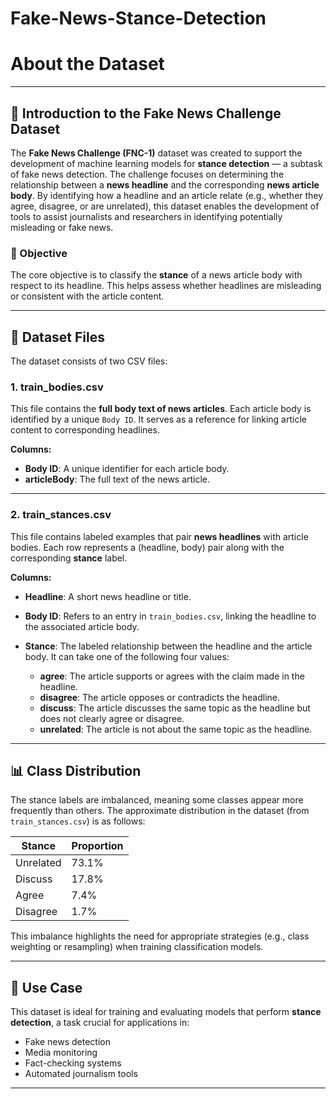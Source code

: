 # Fake-News-Stance-Detection
# **About the Dataset**
---

## 📘 Introduction to the Fake News Challenge Dataset

The **Fake News Challenge (FNC-1)** dataset was created to support the development of machine learning models for **stance detection** — a subtask of fake news detection. The challenge focuses on determining the relationship between a **news headline** and the corresponding **news article body**. By identifying how a headline and an article relate (e.g., whether they agree, disagree, or are unrelated), this dataset enables the development of tools to assist journalists and researchers in identifying potentially misleading or fake news.

### 🎯 Objective

The core objective is to classify the **stance** of a news article body with respect to its headline. This helps assess whether headlines are misleading or consistent with the article content.

---

## 📁 Dataset Files

The dataset consists of two CSV files:

### 1. **train\_bodies.csv**

This file contains the **full body text of news articles**. Each article body is identified by a unique `Body ID`. It serves as a reference for linking article content to corresponding headlines.

**Columns:**

* **Body ID**: A unique identifier for each article body.
* **articleBody**: The full text of the news article.

---

### 2. **train\_stances.csv**

This file contains labeled examples that pair **news headlines** with article bodies. Each row represents a (headline, body) pair along with the corresponding **stance** label.

**Columns:**

* **Headline**: A short news headline or title.
* **Body ID**: Refers to an entry in `train_bodies.csv`, linking the headline to the associated article body.
* **Stance**: The labeled relationship between the headline and the article body. It can take one of the following four values:

  * **agree**: The article supports or agrees with the claim made in the headline.
  * **disagree**: The article opposes or contradicts the headline.
  * **discuss**: The article discusses the same topic as the headline but does not clearly agree or disagree.
  * **unrelated**: The article is not about the same topic as the headline.

---

## 📊 Class Distribution

The stance labels are imbalanced, meaning some classes appear more frequently than others. The approximate distribution in the dataset (from `train_stances.csv`) is as follows:

| Stance    | Proportion |
| --------- | ---------- |
| Unrelated | 73.1%      |
| Discuss   | 17.8%      |
| Agree     | 7.4%       |
| Disagree  | 1.7%       |

This imbalance highlights the need for appropriate strategies (e.g., class weighting or resampling) when training classification models.

---

## 🧠 Use Case

This dataset is ideal for training and evaluating models that perform **stance detection**, a task crucial for applications in:

* Fake news detection
* Media monitoring
* Fact-checking systems
* Automated journalism tools

---
